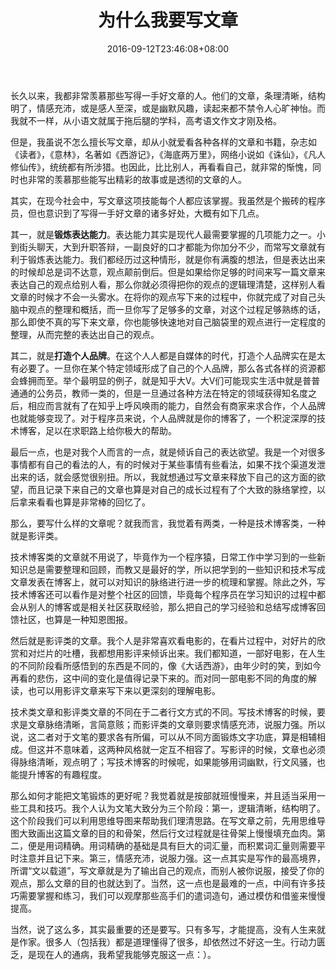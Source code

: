 ﻿---
title: "为什么我要写文章"
date: 2016-09-12T23:46:08+08:00
tags: [写作]
categories: [Meta-Knowledge]
toc: true
---


长久以来，我都非常羡慕那些写得一手好文章的人。他们的文章，条理清晰，结构明了，情感充沛，或是感人至深，或是幽默风趣，读起来都不禁令人心旷神怡。而我就不一样，从小语文就属于拖后腿的学科，高考语文作文才刚及格。

但是，我虽说不怎么擅长写文章，却从小就爱看各种各样的文章和书籍，杂志如《读者》，《意林》，名著如《西游记》，《海底两万里》，网络小说如《诛仙》，《凡人修仙传》，统统都有所涉猎。也因此，比比别人，再看看自己，就非常的惭愧，同时也非常的羡慕那些能写出精彩的故事或是透彻的文章的人。

其实，在现今社会中，写文章这项技能每个人都应该掌握。我虽然是个搬砖的程序员，但也意识到了写得一手好文章的诸多好处，大概有如下几点。

其一，就是**锻炼表达能力**。表达能力其实是现代人最需要掌握的几项能力之一。小到街头聊天，大到升职答辩，一副良好的口才都能为你加分不少，而常写文章就有利于锻炼表达能力。我们都经历过这种情形，就是你有满腹的想法，但是表达出来的时候却总是词不达意，观点颠前倒后。但是如果给你足够的时间来写一篇文章来表达自己的观点给别人看，那么你就必须得把你的观点的逻辑理清楚，这样别人看文章的时候才不会一头雾水。在将你的观点写下来的过程中，你就完成了对自己头脑中观点的整理和概括，而一旦你写了足够多的文章，对这个过程足够熟练的话，那么即使不真的写下来文章，你也能够快速地对自己脑袋里的观点进行一定程度的整理，从而完整的表达出自己的观点。

其二，就是**打造个人品牌**。在这个人人都是自媒体的时代，打造个人品牌实在是太有必要了。一旦你在某个特定领域形成了自己的个人品牌，那么各式各样的资源都会蜂拥而至。举个最明显的例子，就是知乎大V。大V们可能现实生活中就是普普通通的公务员，教师一类的，但是一旦通过各种方法在特定的领域获得知名度之后，相应而言就有了在知乎上呼风唤雨的能力，自然会有商家来求合作，个人品牌也就能够变现了。对于程序员来说，个人品牌就是你的博客了，一个积淀深厚的技术博客，足以在求职路上给你极大的帮助。

最后一点，也是对我个人而言的一点，就是倾诉自己的表达欲望。我是一个对很多事情都有自己的看法的人，有的时候对于某些事情有些看法，如果不找个渠道发泄出来的话，就会感觉很别扭。所以，我就想通过写文章来释放下自己的这方面的欲望，而且记录下来自己的文章也算是对自己的成长过程有了个大致的脉络掌控，以后拿来看看也算是非常棒的回忆了。

那么，要写什么样的文章呢？就我而言，我觉着有两类，一种是技术博客类，一种就是影评类。

技术博客类的文章就不用说了，毕竟作为一个程序猿，日常工作中学习到的一些新知识总是需要整理和回顾，而教又是最好的学，所以把学到的一些知识和技术写成文章发表在博客上，就可以对知识的脉络进行进一步的梳理和掌握。除此之外，写技术博客还可以看作是对整个社区的回馈，毕竟每个程序员在学习知识的过程中都会从别人的博客或是相关社区获取经验，那么把自己的学习经验和总结写成博客回馈社区，也算是一种知恩图报。

然后就是影评类的文章。我个人是非常喜欢看电影的，在看片过程中，对好片的欣赏和对烂片的吐槽，我都想用影评来倾诉出来。我们都知道，一部好电影，在人生的不同阶段看所感悟到的东西是不同的，像《大话西游》，由年少时的笑，到如今再看的悲伤，这中间的变化是值得记录下来的。而对同一部电影不同的角度的解读，也可以用影评文章来写下来以更深刻的理解电影。

技术类文章和影评类文章的不同在于二者行文方式的不同。写技术博客的时候，要求是文章脉络清晰，言简意赅；而影评类的文章则要求情感充沛，说服力强。所以说，这二者对于文笔的要求各有所偏，可以从不同方面锻炼文字功底，算是相辅相成。但这并不意味着，这两种风格就一定互不相容了。写影评的时候，文章也必须得脉络清晰，观点明了；写技术博客的时候呢，如果能够用词幽默，行文风骚，也能提升博客的有趣程度。

那么如何才能把文笔锻炼的更好呢？我觉着就是按部就班慢慢来，并且适当采用一些工具和技巧。我个人认为文笔大致分为三个阶段：第一，逻辑清晰，结构明了。这个阶段我们可以利用思维导图来帮助我们理清思路。在写文章之前，先用思维导图大致画出这篇文章的目的和骨架，然后行文过程就是往骨架上慢慢填充血肉。第二，便是用词精确。用词精确的基础是具有巨大的词汇量，而积累词汇量则需要平时注意并且记下来。第三，情感充沛，说服力强。这一点其实是写作的最高境界，所谓“文以载道”，写文章就是为了输出自己的观点，而别人被你说服，接受了你的观点，那么文章的目的也就达到了。当然，这一点也是最难的一点，中间有许多技巧需要掌握和练习，我们可以观摩那些高手们的遣词造句，通过模仿和借鉴来慢慢提高。

当然，说了这么多，其实最重要的还是要写。只有多写，才能提高，没有人生来就是作家。很多人（包括我）都是道理懂得了很多，却依然过不好这一生。行动力匮乏，是现在人的通病，我希望我能够克服这一点：）。





